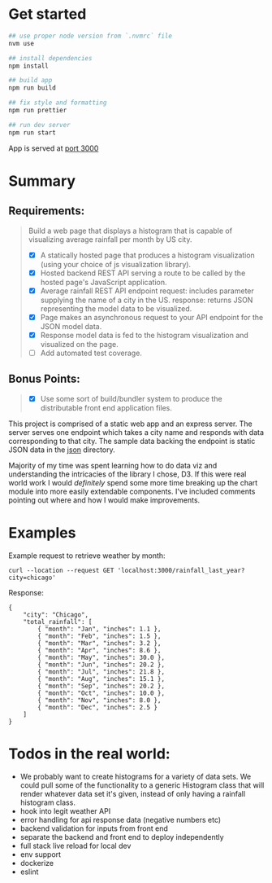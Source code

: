 # Get started
```bash
## use proper node version from `.nvmrc` file
nvm use

## install dependencies
npm install

## build app
npm run build

## fix style and formatting
npm run prettier

## run dev server
npm run start
```
App is served at [port 3000](http://localhost:3000/)


# Summary

## Requirements: 
> Build a web page that displays a histogram that is capable of visualizing average rainfall per month by US city.
> - [x] A statically hosted page that produces a histogram visualization (using your choice of js visualization library).
> - [x] Hosted backend REST API serving a route to be called by the hosted page's JavaScript application.
> - [x] Average rainfall REST API endpoint
            request: includes parameter supplying the name of a city in the US.
            response: returns JSON representing the model data to be visualized.
> - [x] Page makes an asynchronous request to your API endpoint for the JSON model data.
> - [x] Response model data is fed to the histogram visualization and visualized on the page.
> - [ ] Add automated test coverage.

## Bonus Points:
> - [x] Use some sort of build/bundler system to produce the distributable front end application files.
 
This project is comprised of a static web app and an express server. The server serves
one endpoint which takes a city name and responds with data corresponding to that city.
The sample data backing the endpoint is static JSON data in the [json](./json/) directory.

Majority of my time was spent learning how to do data viz and understanding the intricacies of the library I chose, D3. If this were real world work I would *definitely* spend some more time breaking up the chart module into more easily extendable components. I've included comments pointing out where and how I would make improvements. 

# Examples 
Example request to retrieve weather by month:
```
curl --location --request GET 'localhost:3000/rainfall_last_year?city=chicago'
```

Response:
```
{
    "city": "Chicago",
    "total_rainfall": [
        { "month": "Jan", "inches": 1.1 },
        { "month": "Feb", "inches": 1.5 },
        { "month": "Mar", "inches": 3.2 },
        { "month": "Apr", "inches": 8.6 },
        { "month": "May", "inches": 30.0 },
        { "month": "Jun", "inches": 20.2 },
        { "month": "Jul", "inches": 21.8 },
        { "month": "Aug", "inches": 15.1 },
        { "month": "Sep", "inches": 20.2 },
        { "month": "Oct", "inches": 10.0 },
        { "month": "Nov", "inches": 8.0 },
        { "month": "Dec", "inches": 2.5 }
    ] 
}
```

# Todos in the real world:
- We probably want to create histograms for a variety of data sets. We could pull some of the functionality to a generic Histogram class that will render whatever data set it's given, instead of only having a rainfall histogram class. 
- hook into legit weather API
- error handling for api response data (negative numbers etc)
- backend validation for inputs from front end
- separate the backend and front end to deploy independently
- full stack live reload for local dev
- env support
- dockerize
- eslint